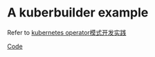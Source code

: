 # A kuberbuilder example

Refer to [kubernetes operator模式开发实践](https://blog.csdn.net/weixin_39860915/article/details/104832294)

[Code](https://github.com/l4wei/kubebuilder-example)